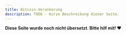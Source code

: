 ```yaml
---
title: Bitcoin-Verankerung
description: TODO - Kurze Beschreibung dieser Seite.
---
```


**Diese Seite wurde noch nicht übersetzt. Bitte hilf mit! ❤**
